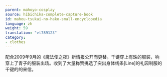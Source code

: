 ```yaml
---
parent: mahoyo-cosplay
source: hibichika-complete-capture-book
id: mahou-tsukai-no-hako-small-encyclopedia
language: zh
weight: 59
translation: "vt789123"
category:
- clothes
---
```


配合2009年9月的《魔法使之夜》新情报公开而更替。千键穿上有珠的服装，响穿上了青子的服装出场。收到了大量称赞挑选了突出身体线条[Line]的礼园制服的千键的的来信。
